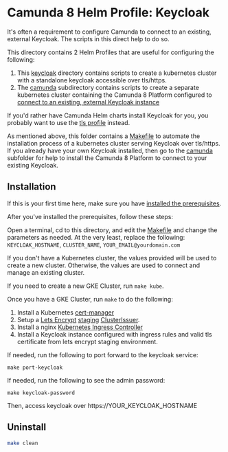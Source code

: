# Camunda 8 Helm Profile: Keycloak

It's often a requirement to configure Camunda to connect to an existing, external Keycloak. The scripts in this direct help to do so. 

This directory contains 2 Helm Profiles that are useful for configuring the following: 

1. This [keycloak](./) directory contains scripts to create a kubernetes cluster with a standalone keycloak accessible over tls/https. 
2. The [camunda](camunda) subdirectory contains scripts to create a separate kubernetes cluster containing the Camunda 8 Platform configured to [connect to an existing, external Keycloak instance](https://docs.camunda.io/docs/self-managed/platform-deployment/helm-kubernetes/guides/using-existing-keycloak/)

If you'd rather have Camunda Helm charts install Keycloak for you, you probably want to use the [tls profile](../ingress/nginx/tls) instead. 

As mentioned above, this folder contains a [Makefile](Makefile) to automate the installation process of a kubernetes cluster serving Keycloak over tls/https. If you already have your own Keycloak installed, then go to the [camunda](camunda) subfolder for help to install the Camunda 8 Platform to connect to your existing Keycloak.

## Installation

If this is your first time here, make sure you have [installed the prerequisites](../../../README.md).

After you've installed the prerequisites, follow these steps:

Open a terminal, cd to this directory, and edit the [Makefile](./Makefile) and change the parameters as needed. At the very least, replace the following: `KEYCLOAK_HOSTNAME`, `CLUSTER_NAME`, `YOUR_EMAIL@yourdomain.com`

If you don't have a Kubernetes cluster, the values provided will be used to create a new cluster. Otherwise, the values are used to connect and manage an existing cluster.

If you need to create a new GKE Cluster, run `make kube`.

Once you have a GKE Cluster, run `make` to do the following:

1. Install a Kubernetes [cert-manager](https://cert-manager.io/)
2. Setup a [Lets Encrypt](https://letsencrypt.org/) [staging](https://letsencrypt.org/docs/staging-environment/) [ClusterIssuer](https://cert-manager.io/docs/concepts/issuer/).
3. Install a nginx [Kubernetes Ingress Controller](https://kubernetes.io/docs/concepts/services-networking/ingress-controllers/)
4. Install a Keycloak instance configured with ingress rules and valid tls certificate from lets encrypt staging environment.

If needed, run the following to port forward to the keycloak service:

```shell
make port-keycloak
```

If needed, run the following to see the admin password:

```shell
make keycloak-password
```

Then, access keycloak over https://YOUR_KEYCLOAK_HOSTNAME

## Uninstall
```sh
make clean
````